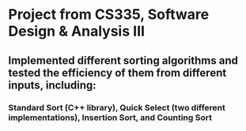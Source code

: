 # Project from CS335, Software Design & Analysis III

## Implemented different sorting algorithms and tested the efficiency of them from different inputs, including:
### Standard Sort (C++ library), Quick Select (two different implementations), Insertion Sort, and Counting Sort
